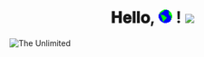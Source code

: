 <h1 align="center">
  𝐇𝐞𝐥𝐥𝐨,
  <img src="Earth.gif" width="24px"/>
  !
  <img src="GIF/Hi.gif" width="40px" />
</h1>


<img src="turbo.gif" alt="The Unlimited">
